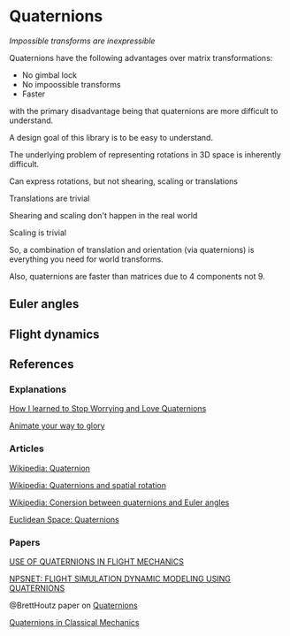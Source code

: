 # Quaternions

_Impossible transforms are inexpressible_


Quaternions have the following advantages over matrix transformations:

* No gimbal lock
* No impoossible transforms
* Faster

with the primary disadvantage being that quaternions are more difficult to
understand.

A design goal of this library is to be easy to understand.

The underlying problem of representing rotations in 3D space is inherently difficult.


Can express rotations, but not shearing, scaling or translations

Translations are trivial

Shearing and scaling don't happen in the real world

Scaling is trivial

So, a combination of translation and orientation (via quaternions)
is everything you need for world transforms.

Also, quaternions are faster than matrices due to 4 components not 9.

## Euler angles

## Flight dynamics

## References

### Explanations

[How I learned to Stop Worrying and Love Quaternions](http://developerblog.myo.com/quaternions/)

[Animate your way to glory](http://acko.net/blog/animate-your-way-to-glory/)

### Articles

[Wikipedia: Quaternion](https://en.wikipedia.org/wiki/Quaternion)

[Wikipedia: Quaternions and spatial rotation](https://en.wikipedia.org/wiki/Quaternions_and_spatial_rotation)

[Wikipedia: Conersion between quaternions and Euler angles](https://en.wikipedia.org/wiki/Conversion_between_quaternions_and_Euler_angles)

[Euclidean Space: Quaternions](http://www.euclideanspace.com/maths/algebra/realNormedAlgebra/quaternions/)

### Papers

[USE OF QUATERNIONS IN FLIGHT MECHANICS](http://www.dtic.mil/dtic/tr/fulltext/u2/a152616.pdf)

[NPSNET: FLIGHT SIMULATION DYNAMIC MODELING USING QUATERNIONS](http://www.movesinstitute.org/~zyda/pubs/Presence.1.4.pdf)

@BrettHoutz paper on [Quaternions](https://people.ucsc.edu/~bhoutz/quaternions.pdf)

[Quaternions in Classical Mechanics](http://stahlke.org/dan/publications/quaternion-paper.pdf)
